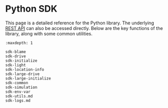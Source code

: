 # Python SDK

This page is a detailed reference for the Python library. The underlying [REST API](https://app.swaggerhub.com/apis-docs/swaggerhub59/Inverted-AI/0.0.2) can also be
accessed directly. Below are the key functions of the library, along with some common utilities.


```{toctree}
:maxdepth: 1

sdk-blame
sdk-drive
sdk-initialize
sdk-light
sdk-location-info
sdk-large-drive
sdk-large-initialize
sdk-common
sdk-simulation
sdk-env-var
sdk-utils.md
sdk-logs.md
```


